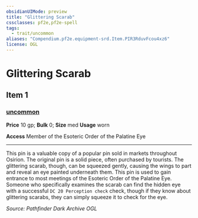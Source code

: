 ```yaml
---
obsidianUIMode: preview
title: "Glittering Scarab"
cssclasses: pf2e,pf2e-spell
tags:
  - trait/uncommon
aliases: "Compendium.pf2e.equipment-srd.Item.PIR3RduvFcou4xz6"
license: OGL
---
```

# Glittering Scarab
## Item 1
### [uncommon](uncommon "Uncommon Rarity Trait")


**Price** 10 gp; 
**Bulk** 0; **Size** med
**Usage** worn

**Access** Member of the Esoteric Order of the Palatine Eye

* * *

This pin is a valuable copy of a popular pin sold in markets throughout Osirion. The original pin is a solid piece, often purchased by tourists. The glittering scarab, though, can be squeezed gently, causing the wings to part and reveal an eye painted underneath them. This pin is used to gain entrance to most meetings of the Esoteric Order of the Palatine Eye. Someone who specifically examines the scarab can find the hidden eye with a successful `DC 20 Perception check` check, though if they know about glittering scarabs, they can simply squeeze it to check for the eye.

*Source: Pathfinder Dark Archive*
*OGL*
